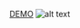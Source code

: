 [DEMO](https://yuandong-chen.github.io/Elements-of-Distributed-Computing/index.html)
![alt text](https://yuandong-chen.github.io/Elements-of-Distributed-Computing/ok.jpg)
